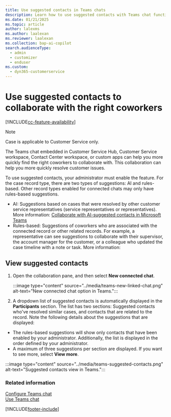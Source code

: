 ```yaml
---
title: Use suggested contacts in Teams chats 
description: Learn how to use suggested contacts with Teams chat functionality.
ms.date: 01/21/2025
ms.topic: article
author: lalexms
ms.author: laalexan
ms.reviewer: laalexan
ms.collection: bap-ai-copilot
search.audienceType: 
  - admin
  - customizer
  - enduser
ms.custom: 
  - dyn365-customerservice
---
```


# Use suggested contacts to collaborate with the right coworkers

[!INCLUDE[cc-feature-availability](../../includes/cc-feature-availability.md)]

> [!NOTE]
> Case is applicable to Customer Service only.


The Teams chat embedded in Customer Service Hub, Customer Service workspace, Contact Center workspace, or custom apps can help you more quickly find the right coworkers to collaborate with. This collaboration can help you more quickly resolve customer issues.

To use suggested contacts, your administrator must enable the feature. For the case record type, there are two types of suggestions: AI and rules-based. Other record types enabled for connected chats may only have rules-based suggestions.
-  AI: Suggestions based on cases that were resolved by other customer service representatives (service representatives or representatives). More information: [Collaborate with AI-suggested contacts in Microsoft Teams](/dynamics365/customer-service/use-ai-suggested-contacts-teams)
-  Rules-based: Suggestions of coworkers who are associated with the connected record or other related records. For example, a representative can see suggestions to collaborate with their supervisor, the account manager for the customer, or a colleague who updated the case timeline with a note or task. More information:

## View suggested contacts

1. Open the collaboration pane, and then select **New connected chat**.
   
   :::image type="content" source="../media/teams-new-linked-chat.png" alt-text="New connected chat option in Teams.":::

2. A dropdown list of suggested contacts is automatically displayed in the **Participants** section. The list has two sections: Suggested contacts who've resolved similar cases, and contacts that are related to the record. Note the following details about the suggestions that are displayed:
  - The rules-based suggestions will show only contacts that have been enabled by your administrator. Additionally, the list is displayed in the order defined by your administrator.
  - A maximum of three suggestions per section are displayed. If you want to see more, select **View more**.

   :::image type="content" source="../media/teams-suggested-contacts.png" alt-text="Suggested contacts view in Teams.":::
   

### Related information

[Configure Teams chat ](../administer/configure-teams-chat.md)<br>
[Use Teams chat ](use-teams-chat.md)<br>

[!INCLUDE[footer-include](../../includes/footer-banner.md)]  
 

